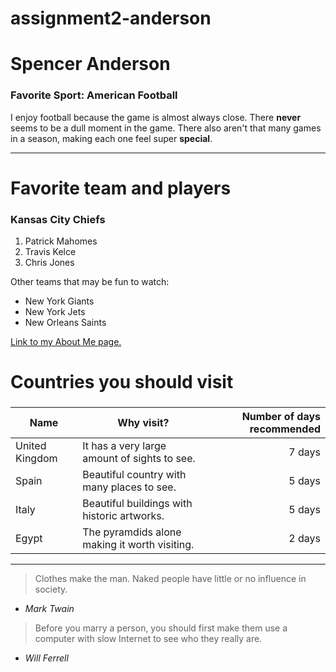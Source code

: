 # assignment2-anderson
# Spencer Anderson
### Favorite Sport: American Football
I enjoy football because the game is almost always close. There **never** seems to be a dull moment in the game. There also aren't that many games in a season, making each one feel super **special**. 
***
# Favorite team and players
### Kansas City Chiefs 
1. Patrick Mahomes 
2. Travis Kelce 
3. Chris Jones 

Other teams that may be fun to watch: 
* New York Giants 
* New York Jets 
* New Orleans Saints

[Link to my About Me page.](https://github.com/spencera0024/assignment2-anderson/blob/main/AboutMe.md)

# Countries you should visit 
###
| Name | Why visit? | Number of days recommended | 
| --- | --- | ---: |
| United Kingdom | It has a very large amount of sights to see. | 7 days | 
| Spain | Beautiful country with many places to see. | 5 days | 
| Italy | Beautiful buildings with historic artworks. | 5 days | 
| Egypt | The pyramdids alone making it worth visiting. | 2 days |

***
> Clothes make the man. Naked people have little or no influence in society. 
- *Mark Twain*

> Before you marry a person, you should first make them use a computer with slow Internet to see who they really are. 
- *Will Ferrell* 


